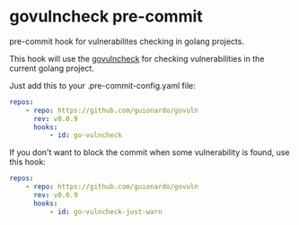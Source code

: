 # govulncheck pre-commit

pre-commit hook for vulnerabilites checking in golang projects.

This hook will use the [govulncheck](https://pkg.go.dev/golang.org/x/vuln/cmd/govulncheck) for checking vulnerabilities in the current golang project.

Just add this to your .pre-commit-config.yaml file:

```yaml
repos:
    - repo: https://github.com/guionardo/govuln
      rev: v0.0.9
      hooks:
          - id: go-vulncheck
```

If you don't want to block the commit when some vulnerability is found, use this hook:

```yaml
repos:
    - repo: https://github.com/guionardo/govuln
      rev: v0.0.9
      hooks:
          - id: go-vulncheck-just-warn
```
